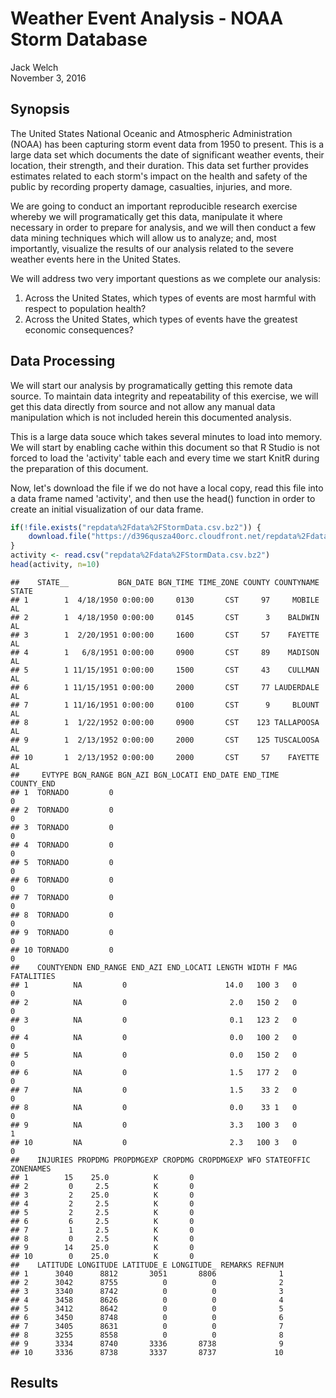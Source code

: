 # Weather Event Analysis - NOAA Storm Database
Jack Welch  
November 3, 2016  

## Synopsis

The United States National Oceanic and Atmospheric Administration (NOAA) has been capturing storm event data from 1950 to present.  This is a large data set which documents the date of significant weather events, their location, their strength, and their duration.  This data set further provides estimates related to each storm's impact on the health and safety of the public by recording property damage, casualties, injuries, and more.

We are going to conduct an important reproducible research exercise whereby we will programatically get this data, manipulate it where necessary in order to prepare for analysis, and we will then conduct a few data mining techniques which will allow us to analyze; and, most importantly, visualize the results of our analysis related to the severe weather events here in the United States.

We will address two very important questions as we complete our analysis:

1. Across the United States, which types of events are most harmful with respect to population health?
2. Across the United States, which types of events have the greatest economic consequences?

## Data Processing

We will start our analysis by programatically getting this remote data source.  To maintain data integrity and repeatability of this exercise, we will get this data directly from source and not allow any manual data manipulation which is not included herein this documented analysis.

This is a large data souce which takes several minutes to load into memory.  We will start by enabling cache within this document so that R Studio is not forced to load the 'activity' table each and every time we start KnitR during the preparation of this document.


Now, let's download the file if we do not have a local copy, read this file into a data frame named 'activity', and then use the head() function in order to create an initial visualization of our data frame.


```r
if(!file.exists("repdata%2Fdata%2FStormData.csv.bz2")) {
    download.file("https://d396qusza40orc.cloudfront.net/repdata%2Fdata%2FStormData.csv.bz2", "repdata%2Fdata%2FStormData.csv.bz2")
}
activity <- read.csv("repdata%2Fdata%2FStormData.csv.bz2")
head(activity, n=10)
```

```
##    STATE__           BGN_DATE BGN_TIME TIME_ZONE COUNTY COUNTYNAME STATE
## 1        1  4/18/1950 0:00:00     0130       CST     97     MOBILE    AL
## 2        1  4/18/1950 0:00:00     0145       CST      3    BALDWIN    AL
## 3        1  2/20/1951 0:00:00     1600       CST     57    FAYETTE    AL
## 4        1   6/8/1951 0:00:00     0900       CST     89    MADISON    AL
## 5        1 11/15/1951 0:00:00     1500       CST     43    CULLMAN    AL
## 6        1 11/15/1951 0:00:00     2000       CST     77 LAUDERDALE    AL
## 7        1 11/16/1951 0:00:00     0100       CST      9     BLOUNT    AL
## 8        1  1/22/1952 0:00:00     0900       CST    123 TALLAPOOSA    AL
## 9        1  2/13/1952 0:00:00     2000       CST    125 TUSCALOOSA    AL
## 10       1  2/13/1952 0:00:00     2000       CST     57    FAYETTE    AL
##     EVTYPE BGN_RANGE BGN_AZI BGN_LOCATI END_DATE END_TIME COUNTY_END
## 1  TORNADO         0                                               0
## 2  TORNADO         0                                               0
## 3  TORNADO         0                                               0
## 4  TORNADO         0                                               0
## 5  TORNADO         0                                               0
## 6  TORNADO         0                                               0
## 7  TORNADO         0                                               0
## 8  TORNADO         0                                               0
## 9  TORNADO         0                                               0
## 10 TORNADO         0                                               0
##    COUNTYENDN END_RANGE END_AZI END_LOCATI LENGTH WIDTH F MAG FATALITIES
## 1          NA         0                      14.0   100 3   0          0
## 2          NA         0                       2.0   150 2   0          0
## 3          NA         0                       0.1   123 2   0          0
## 4          NA         0                       0.0   100 2   0          0
## 5          NA         0                       0.0   150 2   0          0
## 6          NA         0                       1.5   177 2   0          0
## 7          NA         0                       1.5    33 2   0          0
## 8          NA         0                       0.0    33 1   0          0
## 9          NA         0                       3.3   100 3   0          1
## 10         NA         0                       2.3   100 3   0          0
##    INJURIES PROPDMG PROPDMGEXP CROPDMG CROPDMGEXP WFO STATEOFFIC ZONENAMES
## 1        15    25.0          K       0                                    
## 2         0     2.5          K       0                                    
## 3         2    25.0          K       0                                    
## 4         2     2.5          K       0                                    
## 5         2     2.5          K       0                                    
## 6         6     2.5          K       0                                    
## 7         1     2.5          K       0                                    
## 8         0     2.5          K       0                                    
## 9        14    25.0          K       0                                    
## 10        0    25.0          K       0                                    
##    LATITUDE LONGITUDE LATITUDE_E LONGITUDE_ REMARKS REFNUM
## 1      3040      8812       3051       8806              1
## 2      3042      8755          0          0              2
## 3      3340      8742          0          0              3
## 4      3458      8626          0          0              4
## 5      3412      8642          0          0              5
## 6      3450      8748          0          0              6
## 7      3405      8631          0          0              7
## 8      3255      8558          0          0              8
## 9      3334      8740       3336       8738              9
## 10     3336      8738       3337       8737             10
```


## Results


